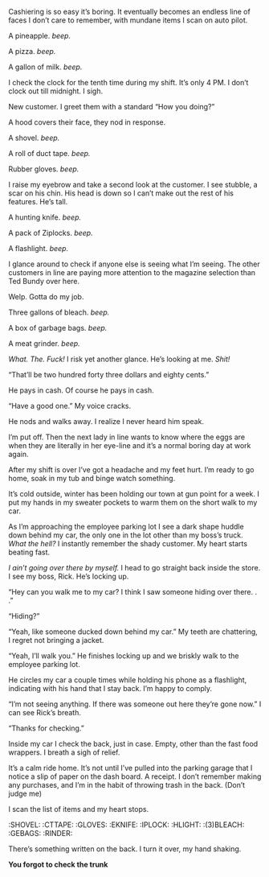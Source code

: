 
Cashiering is so easy it’s boring. It eventually becomes an endless line of faces I don’t care to remember, with mundane items I scan on auto pilot.

A pineapple. *beep.*

A pizza. *beep.*

A gallon of milk. *beep.*

I check the clock for the tenth time during my shift. It’s only 4 PM. I don’t clock out till midnight. I sigh. 

New customer. I greet them with a standard “How you doing?”

A hood covers their face, they nod in response. 

A shovel. *beep.*

A roll of duct tape. *beep.*

Rubber gloves. *beep.*

I raise my eyebrow and take a second look at the customer. I see stubble, a scar on his chin. His head is down so I can’t make out the rest of his features. He’s tall. 

A hunting knife. *beep.*

A pack of Ziplocks. *beep.*

A flashlight. *beep.*

I glance around to check if anyone else is seeing what I’m seeing. The other customers in line are paying more attention to the magazine selection than Ted Bundy over here.

Welp. Gotta do my job.

Three gallons of bleach. *beep.*

A box of garbage bags. *beep.*

A meat grinder. *beep.*

*What. The. Fuck!* I risk yet another glance. He’s looking at me. *Shit!*

“That’ll be two hundred forty three dollars and eighty cents.”

He pays in cash. Of course he pays in cash. 

“Have a good one.” My voice cracks.

He nods and walks away. I realize I never heard him speak. 

I’m put off. Then the next lady in line wants to know where the eggs are when they are literally in her eye-line and it’s a normal boring day at work again. 

After my shift is over I’ve got a headache and my feet hurt. I’m ready to go home, soak in my tub and binge watch something. 

It’s cold outside, winter has been holding our town at gun point for a week. I put my hands in my sweater pockets to warm them on the short walk to my car. 

As I’m approaching the employee parking lot I see a dark shape huddle down behind my car, the only one in the lot other than my boss’s truck. *What the hell?* I instantly remember the shady customer. My heart starts beating fast. 

*I ain’t going over there by myself.* I head to go straight back inside the store. I see my boss, Rick. He’s locking up. 

“Hey can you walk me to my car? I think I saw someone hiding over there. . .”

“Hiding?”

“Yeah, like someone ducked down behind my car.” My teeth are chattering, I regret not bringing a jacket. 

“Yeah, I’ll walk you.” He finishes locking up and we briskly walk to the employee parking lot. 

He circles my car a couple times while holding his phone as a flashlight, indicating with his hand that I stay back. I’m happy to comply. 

“I’m not seeing anything. If there was someone out here they’re gone now.” I can see Rick’s breath. 

“Thanks for checking.”

Inside my car I check the back, just in case. Empty, other than the fast food wrappers. I breath a sigh of relief. 

It’s a calm ride home. It’s not until I’ve pulled into the parking garage that I notice a slip of paper on the dash board. A receipt. I don’t remember making any purchases, and I’m in the habit of throwing trash in the back. (Don’t judge me)

I scan the list of items and my heart stops.

:SHOVEL:
:CTTAPE:
:GLOVES:
:EKNIFE:
:IPLOCK:
:HLIGHT:
:(3)BLEACH:
:GEBAGS:
:RINDER:

There’s something written on the back. I turn it over, my hand shaking.

**You forgot to check the trunk**